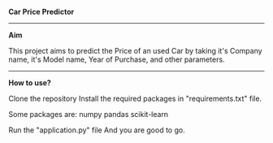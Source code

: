 **Car Price Predictor**
****************************************
**Aim**

This project aims to predict the Price of an used Car by taking it's Company name, it's Model name, Year of Purchase, and other parameters.



****************************************
**How to use?**


Clone the repository
Install the required packages in "requirements.txt" file.

Some packages are:
numpy
pandas
scikit-learn


Run the "application.py" file And you are good to go.
